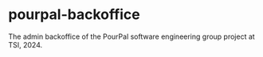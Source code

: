 # pourpal-backoffice
The admin backoffice of the PourPal software engineering group project at TSI, 2024.

